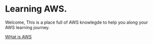 # Learning AWS.

Welcome, This is a place full of AWS knowlegde to help you along your AWS learning journey.

[WHat is AWS](https://github.com/matthew-boston/aws-learning/blob/main/basics/What%20is%20AWS.md)
